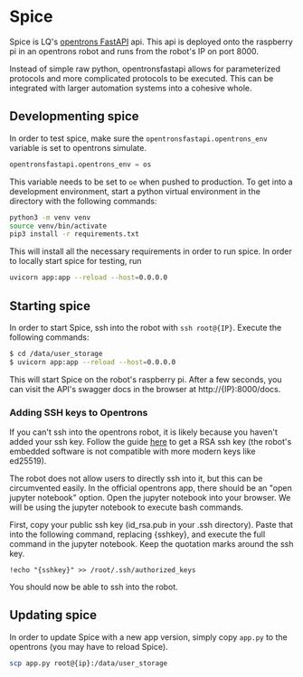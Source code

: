 # Spice

Spice is LQ's [opentrons FastAPI](https://github.com/koeng101/opentronsfastapi) api. This api is deployed onto the raspberry pi in an opentrons robot and runs from the robot's IP on port 8000.

Instead of simple raw python, opentronsfastapi allows for parameterized protocols and more complicated protocols to be executed. This can be integrated with larger automation systems into a cohesive whole.

## Developmenting spice

In order to test spice, make sure the `opentronsfastapi.opentrons_env` variable is set to opentrons simulate.

```python
opentronsfastapi.opentrons_env = os
```

This variable needs to be set to `oe` when pushed to production. To get into a development environment, start a python virtual environment in the directory with the following commands:

```bash
python3 -m venv venv
source venv/bin/activate
pip3 install -r requirements.txt
```

This will install all the necessary requirements in order to run spice. In order to locally start spice for testing, run

```bash
uvicorn app:app --reload --host=0.0.0.0
```

## Starting spice

In order to start Spice, ssh into the robot with `ssh root@{IP}`. Execute the following commands:

```bash
$ cd /data/user_storage
$ uvicorn app:app --reload --host=0.0.0.0
```

This will start Spice on the robot's raspberry pi. After a few seconds, you can visit the API's swagger docs in the browser at http://{IP}:8000/docs.

### Adding SSH keys to Opentrons

If you can't ssh into the opentrons robot, it is likely because you haven't added your ssh key. Follow the guide [here](https://www.digitalocean.com/community/tutorials/how-to-set-up-ssh-keys-20) to get a RSA ssh key (the robot's embedded software is not compatible with more modern keys like ed25519). 

The robot does not allow users to directly ssh into it, but this can be circumvented easily. In the official opentrons app, there should be an "open jupyter notebook" option. Open the jupyter notebook into your browser. We will be using the jupyter notebook to execute bash commands.

First, copy your public ssh key (id_rsa.pub in your .ssh directory). Paste that into the following command, replacing {sshkey}, and execute the full command in the jupyter notebook. Keep the quotation marks around the ssh key.

`!echo "{sshkey}" >> /root/.ssh/authorized_keys`

You should now be able to ssh into the robot.

## Updating spice

In order to update Spice with a new app version, simply copy `app.py` to the opentrons (you may have to reload Spice).

```bash
scp app.py root@{ip}:/data/user_storage
```


